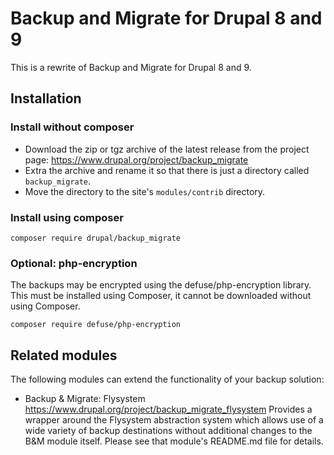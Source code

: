 # Backup and Migrate for Drupal 8 and 9

This is a rewrite of Backup and Migrate for Drupal 8 and 9.

## Installation

### Install without composer

* Download the zip or tgz archive of the latest release from the project page: https://www.drupal.org/project/backup_migrate
* Extra the archive and rename it so that there is just a directory called `backup_migrate`.
* Move the directory to the site's `modules/contrib` directory.

### Install using composer

`composer require drupal/backup_migrate`

### Optional: php-encryption

The backups may be encrypted using the defuse/php-encryption library. This must be installed using Composer, it cannot be downloaded without using Composer.

`composer require defuse/php-encryption`

## Related modules

The following modules can extend the functionality of your backup solution:

* Backup & Migrate: Flysystem
  https://www.drupal.org/project/backup_migrate_flysystem
  Provides a wrapper around the Flysystem abstraction system which allows use of
  a wide variety of backup destinations without additional changes to the B&M
  module itself. Please see that module's README.md file for details.
